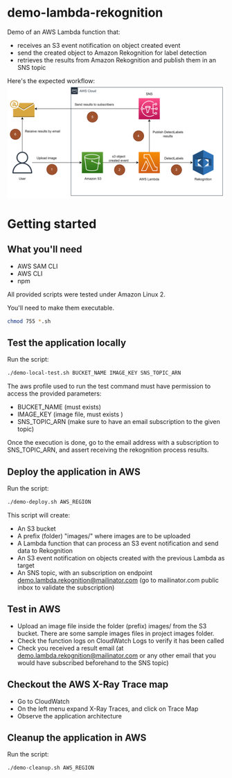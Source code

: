# demo-lambda-rekognition
Demo of an AWS Lambda function that:
- receives an S3 event notification on object created event
- send the created object to Amazon Rekognition for label detection
- retrieves the results from Amazon Rekognition and publish them in an SNS topic

Here's the expected workflow:
![Alt text](/images/workflow.png?raw=true "Test workflow")

# Getting started

## What you'll need

* AWS SAM CLI
* AWS CLI
* npm
 
All provided scripts were tested under Amazon Linux 2.

You'll need to make them executable.

```bash
chmod 755 *.sh
```

## Test the application locally

Run the script:

```bash
./demo-local-test.sh BUCKET_NAME IMAGE_KEY SNS_TOPIC_ARN
```

The aws profile used to run the test command must have permission to access the provided parameters:
* BUCKET_NAME (must exists)
* IMAGE_KEY (image file, must exists )
* SNS_TOPIC_ARN (make sure to have an email subscription to the given topic)

Once the execution is done, go to the email address with a subscription to SNS_TOPIC_ARN, and assert receiving the rekognition process results.


## Deploy the application in AWS

Run the script:

```bash
./demo-deploy.sh AWS_REGION
```

This script will create:
* An S3 bucket
* A prefix (folder) "images/" where images are to be uploaded
* A Lambda function that can process an S3 event notification and send data to Rekognition
* An S3 event notification on objects created with the previous Lambda as target
* An SNS topic, with an subscription on endpoint demo.lambda.rekognition@mailinator.com (go to mailinator.com public inbox to validate the subscription)


## Test in AWS

* Upload an image file inside the folder (prefix) images/ from the S3 bucket. There are some sample images files in project images folder.
* Check the function logs on CloudWatch Logs to verify it has been called
* Check you received a result email (at demo.lambda.rekognition@mailinator.com or any other email that you would have subscribed beforehand to the SNS topic)


## Checkout the AWS X-Ray Trace map

* Go to CloudWatch
* On the left menu expand X-Ray Traces, and click on Trace Map
* Observe the application architecture


## Cleanup the application in AWS

Run the script:

```bash
./demo-cleanup.sh AWS_REGION
```

